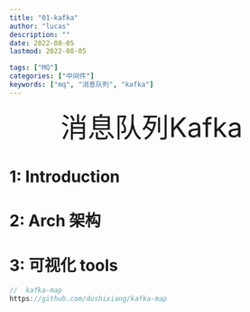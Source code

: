 ```yaml
---
title: "01-kafka"
author: "lucas"
description: ""
date: 2022-08-05
lastmod: 2022-08-05

tags: ["MQ"]
categories: ["中间件"]
keywords: ["mq", "消息队列", "kafka"]
---
```


<div align="center"><font size=35>消息队列Kafka</font></div>

# 1: Introduction

# 2: Arch 架构

# 3: 可视化 tools

```go
//  kafka-map
https://github.com/dushixiang/kafka-map
```
